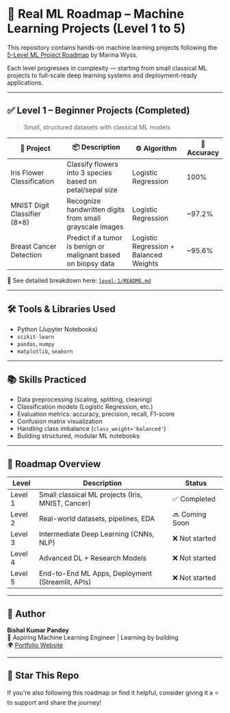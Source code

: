 # 🧠 Real ML Roadmap – Machine Learning Projects (Level 1 to 5)

This repository contains hands-on machine learning projects following the [5-Level ML Project Roadmap](https://www.youtube.com/watch?v=Bx4BYXOE9SQ) by Marina Wyss.

Each level progresses in complexity — starting from small classical ML projects to full-scale deep learning systems and deployment-ready applications.

---

## ✅ Level 1 – Beginner Projects (Completed)

> Small, structured datasets with classical ML models

| 📄 Project                        | 📦 Description                                  | ⚙️ Algorithm               | 🎯 Accuracy |
|----------------------------------|------------------------------------------------|----------------------------|-------------|
| Iris Flower Classification       | Classify flowers into 3 species based on petal/sepal size | Logistic Regression      | 100%        |
| MNIST Digit Classifier (8×8)     | Recognize handwritten digits from small grayscale images   | Logistic Regression      | ~97.2%      |
| Breast Cancer Detection          | Predict if a tumor is benign or malignant based on biopsy data | Logistic Regression + Balanced Weights | ~95.6%      |

📂 See detailed breakdown here: [`level-1/README.md`](level-1/README.md)

---

## 🛠️ Tools & Libraries Used

- Python (Jupyter Notebooks)
- `scikit-learn`
- `pandas`, `numpy`
- `matplotlib`, `seaborn`

---

## 📚 Skills Practiced

- Data preprocessing (scaling, splitting, cleaning)
- Classification models (Logistic Regression, etc.)
- Evaluation metrics: accuracy, precision, recall, F1-score
- Confusion matrix visualization
- Handling class imbalance (`class_weight='balanced'`)
- Building structured, modular ML notebooks

---

## 🚀 Roadmap Overview

| Level     | Description                                | Status     |
|-----------|--------------------------------------------|------------|
| Level 1   | Small classical ML projects (Iris, MNIST, Cancer) | ✅ Completed |
| Level 2   | Real-world datasets, pipelines, EDA         | 🔜 Coming Soon |
| Level 3   | Intermediate Deep Learning (CNNs, NLP)      | ❌ Not started |
| Level 4   | Advanced DL + Research Models               | ❌ Not started |
| Level 5   | End-to-End ML Apps, Deployment (Streamlit, APIs) | ❌ Not started |

---

## 📌 Author

**Bishal Kumar Pandey**  
🎯 Aspiring Machine Learning Engineer | Learning by building  
🌍 [Portfolio Website](https://pandeybishal921.wixsite.com/my-site)

---

## 🌟 Star This Repo

If you're also following this roadmap or find it helpful, consider giving it a ⭐️ to support and share the journey!

